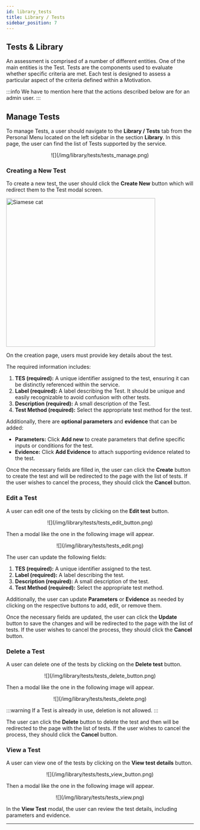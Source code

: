 ```yaml
---
id: library_tests
title: Library / Tests
sidebar_position: 7
---
```


## Tests & Library

An assessment is comprised of a number of different entities. One of the main entities is the Test. Tests are the components used to evaluate whether specific criteria are met. Each test is designed to assess a particular aspect of the criteria defined within a Motivation.

:::info
We have to mention here that the actions described below are for an admin user.
:::

## Manage Tests

To manage Tests, a user should navigate to the **Library / Tests** tab from the Personal Menu located on the left sidebar in the section **Library**. In this page, the user can find the list of Tests supported by the service.

<p align="center">
  ![](/img/library/tests/tests_manage.png)
</p>

### Creating a New Test

To create a new test, the user should click the **Create New** button which will redirect them to the Test modal screen.

<div class="text--center"> 
<img src="/img/library/tests/tests_create.png" alt="Siamese cat" style="width: 400" />
</div>

On the creation page, users must provide key details about the test.

The required information includes:

1. **TES (required):** A unique identifier assigned to the test, ensuring it can be distinctly referenced within the service.
2. **Label (required):** A label describing the Test. It should be unique and easily recognizable to avoid confusion with other tests.
3. **Description (required):** A small description of the Test.
4. **Test Method (required):** Select the appropriate test method for the test.

Additionally, there are **optional parameters** and **evidence** that can be added:

- **Parameters:** Click **Add new** to create parameters that define specific inputs or conditions for the test.
- **Evidence:** Click **Add Evidence** to attach supporting evidence related to the test.

Once the necessary fields are filled in, the user can click the **Create** button to create the test and will be redirected to the page with the list of tests. If the user wishes to cancel the process, they should click the **Cancel** button.

### Edit a Test

A user can edit one of the tests by clicking on the **Edit test** button. 

<p align="center">
  ![](/img/library/tests/tests_edit_button.png)
</p>

Then a modal like the one in the following image will appear.

<p align="center">
  ![](/img/library/tests/tests_edit.png)
</p>

The user can update the following fields:

1. **TES (required):** A unique identifier assigned to the test.
2. **Label (required):** A label describing the test.
3. **Description (required):** A small description of the test.
4. **Test Method (required):** Select the appropriate test method.

Additionally, the user can update **Parameters** or **Evidence** as needed by clicking on the respective buttons to add, edit, or remove them.

Once the necessary fields are updated, the user can click the **Update** button to save the changes and will be redirected to the page with the list of tests. If the user wishes to cancel the process, they should click the **Cancel** button.

### Delete a Test

A user can delete one of the tests by clicking on the **Delete test** button.

<p align="center">
  ![](/img/library/tests/tests_delete_button.png)
</p>

Then a modal like the one in the following image will appear.

<p align="center">
  ![](/img/library/tests/tests_delete.png)
</p>

:::warning
If a Test is already in use, deletion is not allowed.
:::

The user can click the **Delete** button to delete the test and then will be redirected to the page with the list of tests. If the user wishes to cancel the process, they should click the **Cancel** button.

### View a Test

A user can view one of the tests by clicking on the **View test details** button.

<p align="center">
  ![](/img/library/tests/tests_view_button.png)
</p>

Then a modal like the one in the following image will appear.

<p align="center">
  ![](/img/library/tests/tests_view.png)
</p>

In the **View Test** modal, the user can review the test details, including parameters and evidence.

---
